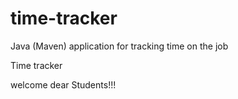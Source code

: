 # time-tracker
Java (Maven) application for tracking time on the job 

Time tracker

welcome dear Students!!!
